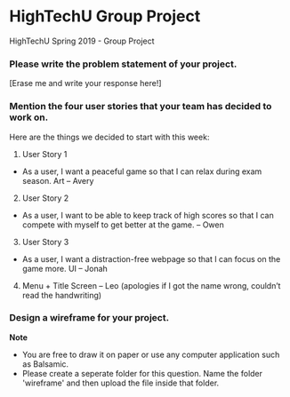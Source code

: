 # HighTechU Group Project 

HighTechU Spring 2019 - Group Project

### Please write the problem statement of your project.

[Erase me and write your response here!]

### Mention the four user stories that your team has decided to work on.

Here are the things we decided to start with this week:
1.	User Story 1
-	As a user, I want a peaceful game so that I can relax during exam season. Art – Avery
2.	User Story 2
-	As a user, I want to be able to keep track of high scores so that I can compete with myself to get better at the game. – Owen 
3.	User Story 3
-	As a user, I want a distraction-free webpage so that I can focus on the game more. UI – Jonah  

4.	Menu + Title Screen – Leo (apologies if I got the name wrong, couldn’t read the handwriting)


### Design a wireframe for your project.

**Note** 

* You are free to draw it on paper or use any computer application such as Balsamic.
* Please create a seperate folder for this question. Name the folder 'wireframe' and then upload the file inside that folder.
